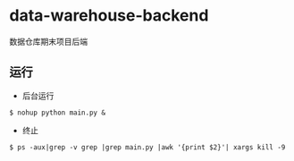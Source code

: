 # data-warehouse-backend
数据仓库期末项目后端
## 运行
- 后台运行
```shell
$ nohup python main.py &
```
- 终止
```shell
$ ps -aux|grep -v grep |grep main.py |awk '{print $2}'| xargs kill -9
```